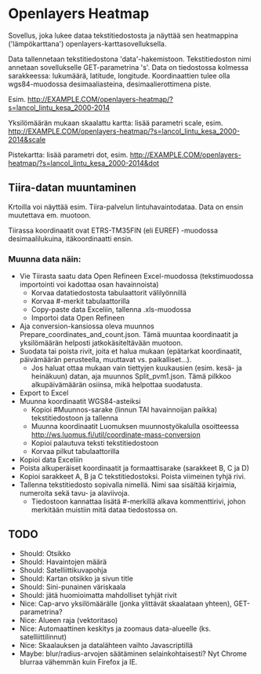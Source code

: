 # Openlayers Heatmap

Sovellus, joka lukee dataa tekstitiedostosta ja näyttää sen heatmappina ('lämpökarttana') openlayers-karttasovelluksella.

Data tallennetaan tekstitiedostona 'data'-hakemistoon. Tekstitiedoston nimi annetaan sovellukselle GET-parametrina 's'. Data on tiedostossa kolmessa sarakkeessa: lukumäärä, latitude, longitude. Koordinaattien tulee olla wgs84-muodossa desimaaliasteina, desimaalierottimena piste.

Esim.
	http://EXAMPLE.COM/openlayers-heatmap/?s=lancol_lintu_kesa_2000-2014

Yksilömäärän mukaan skaalattu kartta: lisää parametri scale, esim. 
	http://EXAMPLE.COM/openlayers-heatmap/?s=lancol_lintu_kesa_2000-2014&scale

Pistekartta: lisää parametri dot, esim. 
	http://EXAMPLE.COM/openlayers-heatmap/?s=lancol_lintu_kesa_2000-2014&dot


## Tiira-datan muuntaminen

Krtoilla voi näyttää esim. Tiira-palvelun lintuhavaintodataa. Data on ensin muutettava em. muotoon.

Tiirassa koordinaatit ovat ETRS-TM35FIN (eli EUREF) -muodossa desimaalilukuina, itäkoordinaatti ensin.

### Muunna data näin:

- Vie Tiirasta saatu data Open Refineen Excel-muodossa (tekstimuodossa importointi voi kadottaa osan havainnoista)
	- Korvaa datatiedostosta tabulaattorit välilyönnillä
	- Korvaa #-merkit tabulaattorilla
	- Copy-paste data Exceliin, tallenna .xls-muodossa
	- Importoi data Open Refineen
- Aja conversion-kansiossa oleva muunnos Prepare_coordinates_and_count.json. Tämä muuntaa koordinaatit ja yksilömäärän helposti jatkokäsiteltävään muotoon.
- Suodata tai poista rivit, joita et halua mukaan (epätarkat koordinaatit, päivämäärän perusteella, muuttavat vs. paikalliset...).
	- Jos haluat ottaa mukaan vain tiettyjen kuukausien (esim. kesä- ja heinäkuun) datan, aja muunnos Split_pvm1.json. Tämä pilkkoo alkupäivämäärän osiinsa, mikä helpottaa suodatusta.
- Export to Excel
- Muunna koordinaatit WGS84-asteiksi
	- Kopioi #Muunnos-sarake (linnun TAI havainnoijan paikka) tekstitiedostoon ja tallenna
	- Muunna koordinaatit Luomuksen muunnostyökalulla osoitteessa http://ws.luomus.fi/util/coordinate-mass-conversion
	- Kopioi palautuva teksti tekstitiedostoon
	- Korvaa pilkut tabulaattorilla
- Kopioi data Exceliin
- Poista alkuperäiset koordinaatit ja formaattisarake (sarakkeet B, C ja D)
- Kopioi sarakkeet A, B ja C tekstitiedostoksi. Poista viimeinen tyhjä rivi. 
- Tallenna tekstitiedosto sopivalla nimellä. Nimi saa sisältää kirjaimia, numeroita sekä tavu- ja alaviivoja.
	- Tiedostoon kannattaa lisätä #-merkillä alkava kommenttirivi, johon merkitään muistiin mitä dataa tiedostossa on.

## TODO

* Should: Otsikko
* Should: Havaintojen määrä
* Should: Satelliittikuvapohja
* Should: Kartan otsikko ja sivun title
* Should: Sini-punainen väriskaala
* Should: jätä huomioimatta mahdolliset tyhjät rivit
* Nice: Cap-arvo yksilömäärälle (jonka ylittävät skaalataan yhteen), GET-parametrina?
* Nice: Alueen raja (vektoritaso)
* Nice: Automaattinen keskitys ja zoomaus data-alueelle (ks. satelliittilinnut)
* Nice: Skaalauksen ja datalähteen vaihto Javascriptillä
* Maybe: blur/radius-arvojen säätäminen selainkohtaisesti? Nyt Chrome blurraa vähemmän kuin Firefox ja IE.
